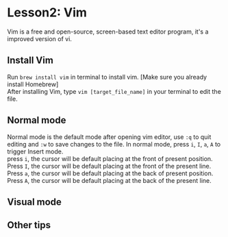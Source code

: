 # Lesson2: Vim
Vim is a free and open-source, screen-based text editor program, it's a improved version of vi.  

## Install Vim
Run `brew install vim` in terminal to install vim. [Make sure you already install Homebrew]  
After installing Vim, type `vim [target_file_name]` in your terminal to edit the file.  

## Normal mode
Normal mode is the default mode after opening vim editor, use `:q` to quit editing and `:w` to save changes to the file. 
In normal mode, press `i`, `I`, `a`, `A` to trigger Insert mode.  
press `i`, the cursor will be default placing at the front of present position.  
Press `I`, the cursor will be default placing at the front of the present line.  
Press `a`, the cursor will be default placing at the back of present position.  
Press `A`, the cursor will be default placing at the back of the present line.  

## Visual mode


## Other tips

